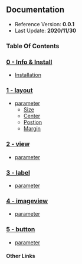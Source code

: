 ## Documentation

- Reference Version: **0.0.1**
- Last Update: **2020/11/30**

### Table Of Contents

### [0 - Info & Install](0.informations.md)

- [Installation](0.informations.md#installation)

### [1 - layout](1.layout.md)
- [parameter](1.layout.md#parameter)
  - [Size](1.layout.md#size)
  - [Center](1.layout.md#center)
  - [Postion](1.layout.md#position)
  - [Margin](1.layout.md#margin)

### [2 - view](2.view.md)
- [parameter](2.view.md#parameter)

### [3 - label](3.label.md)
- [parameter](3.label.md#parameter)

### [4 - imageview](4.imageview.md)
- [parameter](4.imageview.md#parameter)

### [5 - button](5.button.md)
- [parameter](5.button.md#parameter)

#### Other Links

